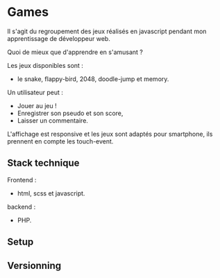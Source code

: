 # Games

Il s'agit du regroupement des jeux réalisés en javascript pendant mon apprentissage de développeur web.

Quoi de mieux que d'apprendre en s'amusant ?

Les jeux disponibles sont :
- le snake, flappy-bird, 2048, doodle-jump et memory.

Un utilisateur peut :
- Jouer au jeu !
- Enregistrer son pseudo et son score,
- Laisser un commentaire.

L'affichage est responsive et les jeux sont adaptés pour smartphone, ils prennent en compte les touch-event.

## Stack technique
Frontend : 
- html, scss et javascript.

backend :
- PHP.

## Setup

## Versionning
